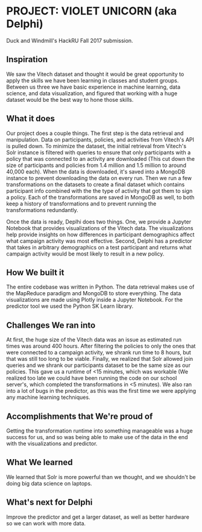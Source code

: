 # PROJECT: VIOLET UNICORN (aka Delphi)

Duck and Windmill's HackRU Fall 2017 submission.

## Inspiration

We saw the Vitech dataset and thought it would be great opportunity to apply the skills we have been learning in classes and student groups. Between us three we have basic experience in machine learning, data science, and data visualization, and figured that working with a huge dataset would be the best way to hone those skills.

## What it does

Our project does a couple things. The first step is the data retrieval and manipulation. Data on participants, policies, and activities from Vitech's API is pulled down. To minimize the dataset, the initial retrieval from Vitech's Solr instance is filtered with queries to ensure that only participants with a policy that was connected to an activity are downloaded (This cut down the size of participants and policies from 1.4 million and 1.5 million to around 40,000 each). When the data is downloaded, it's saved into a MongoDB instance to prevent downloading the data on every run. Then we run a few transformations on the datasets to create a final dataset which contains participant info combined with the the type of activity that got them to sign a policy. Each of the transformations are saved in MongoDB as well, to both keep a history of transformations and to prevent running the transformations redundantly.

Once the data is ready, Deplhi does two things. One, we provide a Jupyter Notebook that provides visualizations of the Vitech data. The visualizations help provide insights on how differences in participant demographics affect what campaign activity was most effective. Second, Delphi has a predictor that takes in arbitrary demographics on a test participant and returns what campaign activity would be most likely to result in a new policy.

## How We built it

The entire codebase was written in Python. The data retrieval makes use of the MapReduce paradigm and MongoDB to store everything. The data visualizations are made using Plotly inside a Jupyter Notebook. For the predictor tool we used the Python SK Learn library.

## Challenges We ran into

At first, the huge size of the Vitech data was an issue as estimated run times was around 400 hours. After filtering the policies to only the ones that were connected to a campaign activity, we shrank run time to 8 hours, but that was still too long to be viable. Finally, we realized that Solr allowed join queries and we shrank our participants dataset to be the same size as our policies. This gave us a runtime of <15 minutes, which was workable (We realized too late we could have been running the code on our school server's, which completed the transformations in <5 minutes). We also ran into a lot of bugs in the predictor, as this was the first time we were applying any machine learning techniques. 

## Accomplishments that We're proud of

Getting the transformation runtime into something manageable was a huge success for us, and so was being able to make use of the data in the end with the visualizations and predictor.

## What We learned

We learned that Solr is more powerful than we thought, and we shouldn't be doing big data science on laptops.

## What's next for Delphi

Improve the predictor and get a larger dataset, as well as better hardware so we can work with more data.
